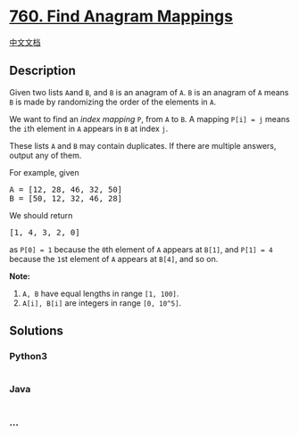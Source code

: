 # [760. Find Anagram Mappings](https://leetcode.com/problems/find-anagram-mappings)

[中文文档](/solution/0700-0799/0760.Find%20Anagram%20Mappings/README.md)

## Description

<p>
Given two lists <code>A</code>and <code>B</code>, and <code>B</code> is an anagram of <code>A</code>. <code>B</code> is an anagram of <code>A</code> means <code>B</code> is made by randomizing the order of the elements in <code>A</code>.
</p><p>
We want to find an <i>index mapping</i> <code>P</code>, from <code>A</code> to <code>B</code>. A mapping <code>P[i] = j</code> means the <code>i</code>th element in <code>A</code> appears in <code>B</code> at index <code>j</code>.
</p><p>
These lists <code>A</code> and <code>B</code> may contain duplicates.  If there are multiple answers, output any of them.
</p>

<p>
For example, given
<pre>
A = [12, 28, 46, 32, 50]
B = [50, 12, 32, 46, 28]
</pre>
</p>
We should return
<pre>
[1, 4, 3, 2, 0]
</pre>
as <code>P[0] = 1</code> because the <code>0</code>th element of <code>A</code> appears at <code>B[1]</code>,
and <code>P[1] = 4</code> because the <code>1</code>st element of <code>A</code> appears at <code>B[4]</code>,
and so on.
</p>

<p><b>Note:</b><ol>
<li><code>A, B</code> have equal lengths in range <code>[1, 100]</code>.</li>
<li><code>A[i], B[i]</code> are integers in range <code>[0, 10^5]</code>.</li>
</ol></p>

## Solutions

<!-- tabs:start -->

### **Python3**

```python

```

### **Java**

```java

```

### **...**

```

```

<!-- tabs:end -->
